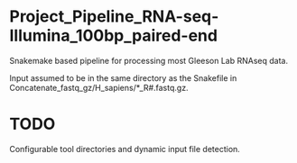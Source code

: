 # Project_Pipeline_RNA-seq-Illumina_100bp_paired-end
Snakemake based pipeline for processing most Gleeson Lab RNAseq data.

Input assumed to be in the same directory as the Snakefile in Concatenate_fastq_gz/H_sapiens/*_R#.fastq.gz.

# TODO
Configurable tool directories and dynamic input file detection.
